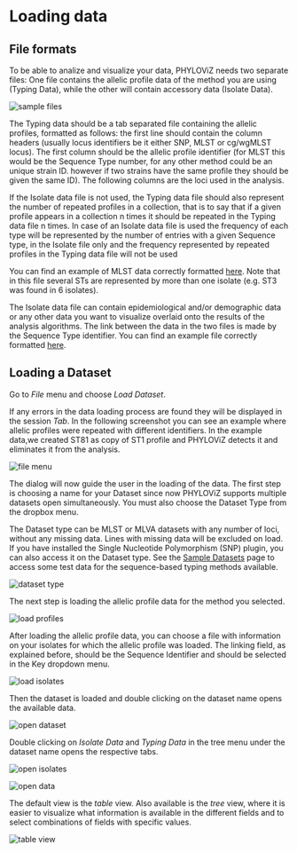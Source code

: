 # Loading data

## File formats

To be able to analize and visualize your data, PHYLOViZ needs two separate files: One file contains the allelic profile data of the method you are using (Typing Data), while the other will contain accessory data (Isolate Data).

![sample files](_images/samplefiles.png)

The Typing data should be a tab separated file containing the allelic profiles, formatted as follows: the first line should contain the column headers (usually locus identifiers be it either SNP, MLST or cg/wgMLST locus). The first column should be the allelic profile identifier (for MLST this would be the Sequence Type number, for any other method could be an unique strain ID. however if two strains have the same profile they should be given the same ID). The following columns are the loci used in the analysis.

If the Isolate data file is not used, the Typing data file should also represent the number of repeated profiles in a collection, that is to say that if a given profile appears in a collection n times it should be repeated in the Typing data file n times. In case of an Isolate data file is used the frequency of each type will be represented by the number of entries with a given Sequence type, in the Isolate file only and the frequency represented by repeated profiles in the Typing data file will not be used

You can find an example of MLST data correctly formatted [here](_images/sampleAPfile.txt). Note that in this file several STs are represented by more than one isolate (e.g. ST3 was found in 6 isolates).

The Isolate data file can contain epidemiological and/or demographic data or any other data you want to visualize overlaid onto the results of the analysis algorithms. The link between the data in the two files is made by the Sequence Type identifier. You can find an example file correctly formatted [here](_images/sampleADfile.txt).

## Loading a Dataset

Go to _File_ menu and choose _Load Dataset_.

If any errors in the data loading process are found they will be displayed in the session _Tab_. In the following screenshot you can see an example where allelic profiles were repeated with different identifiers. In the example data,we created ST81 as copy of ST1 profile and PHYLOViZ detects it and eliminates it from the analysis.

![file menu](_images/LoadDataset.png)

The dialog will now guide the user in the loading of the data. The first step is choosing a name for your Dataset since now PHYLOViZ supports multiple datasets open simultaneously. You must also choose the Dataset Type from the dropbox menu.

The Dataset type can be MLST or MLVA datasets with any number of loci, without any missing data. Lines with missing data will be excluded on load. If you have installed the Single Nucleotide Polymorphism (SNP) plugin, you can also access it on the Dataset type. See the [Sample Datasets](http://www.phyloviz.net/wiki/sampledatasets/) page to access some test data for the sequence-based typing methods available.

![dataset type](_images/LoadDataSet_1.png)

The next step is loading the allelic profile data for the method you selected.

![load profiles](_images/LoadDataSet_2.png)

After loading the allelic profile data, you can choose a file with information on your isolates for which the allelic profile was loaded. The linking field, as explained before, should be the Sequence Identifier and should be selected in the Key dropdown menu.

![load isolates](_images/LoadDataSet_3.png)

Then the dataset is loaded and double clicking on the dataset name opens the available data.

![open dataset](_images/DataSetloaded.png)

Double clicking on _Isolate Data_ and _Typing Data_ in the tree menu under the dataset name opens the respective tabs.

![open isolates](_images/IsolateData.png)

![open data](_images/TypingData.png)

The default view is the _table_ view. Also available is the _tree_ view, where it is easier to visualize what information is available in the different fields and to select combinations of fields with specific values.

![table view](_images/treeView.png)

